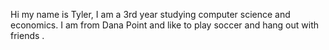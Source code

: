 Hi my name is Tyler, I am a 3rd year studying computer science and economics. I am from Dana Point and like to play soccer and hang out with friends .
